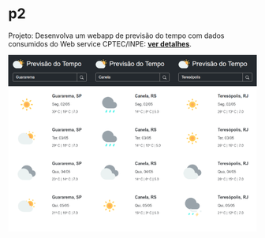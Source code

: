 # p2
Projeto: Desenvolva um webapp de previsão do tempo com dados consumidos do Web service CPTEC/INPE: [**ver detalhes**](https://aprendacodar.blogspot.com/2022/05/desenvolva-um-web-app-de-previsao-do.html).

[![thumb](p2/assets/image/thumb.png)](https://aprendacodar.blogspot.com/2022/05/desenvolva-um-web-app-de-previsao-do.html)

